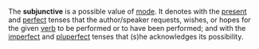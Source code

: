 The **subjunctive** is a possible value of [mode](modus.md). It denotes with the [present](praesens.md) and [perfect](perfectum.md) tenses that the author/speaker requests, wishes, or hopes for the given [verb](actus.md) to be performed or to have been performed; and with the [imperfect](infectum.md) and [pluperfect](plusquamperfectum.md) tenses that (s)he acknowledges its possibility.
